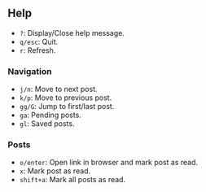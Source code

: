 ## Help

- `?`: Display/Close help message.
- `q/esc`: Quit.
- `r`: Refresh.

### Navigation

- `j/n`: Move to next post.
- `k/p`: Move to previous post.
- `gg/G`: Jump to first/last post.
- `ga`: Pending posts.
- `gl`: Saved posts.

### Posts

- `o/enter`: Open link in browser and mark post as read.
- `x`: Mark post as read.
- `shift+a`: Mark all posts as read.
